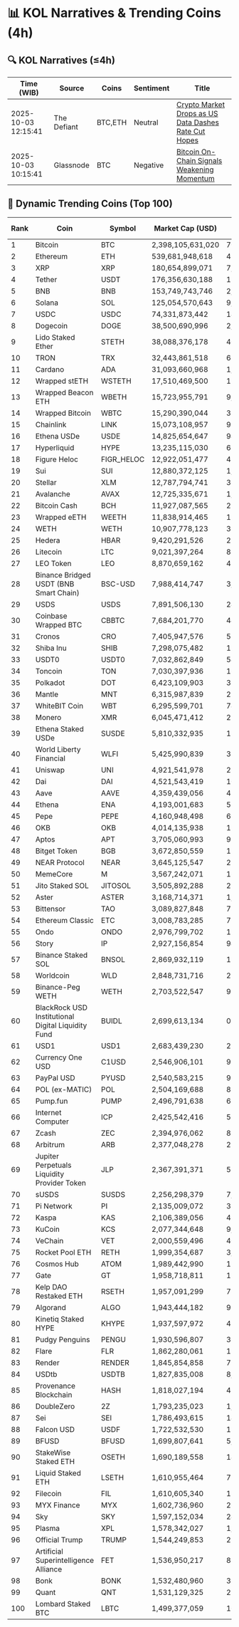# 📊 KOL Narratives & Trending Coins (4h)

## 🔍 KOL Narratives (≤4h)

| Time (WIB) | Source | Coins | Sentiment | Title |
|------------|--------|-------|-----------|-------|
| 2025-10-03 12:15:41 | The Defiant | BTC,ETH | Neutral | [Crypto Market Drops as US Data Dashes Rate Cut Hopes](https://thedefiant.io/example1) |
| 2025-10-03 10:15:41 | Glassnode | BTC | Negative | [Bitcoin On-Chain Signals Weakening Momentum](https://glassnode.com/example2) |

## 🚀 Dynamic Trending Coins (Top 100)

| Rank | Coin | Symbol | Market Cap (USD) | 24h Volume (USD) |
|------|------|--------|------------------|------------------|
| 1 | Bitcoin | BTC | 2,398,105,631,020 | 70,395,914,508 |
| 2 | Ethereum | ETH | 539,681,948,618 | 42,641,044,765 |
| 3 | XRP | XRP | 180,654,899,071 | 7,237,188,016 |
| 4 | Tether | USDT | 176,356,630,188 | 129,798,309,423 |
| 5 | BNB | BNB | 153,749,743,746 | 2,896,171,255 |
| 6 | Solana | SOL | 125,054,570,643 | 9,153,715,319 |
| 7 | USDC | USDC | 74,331,873,442 | 14,118,292,826 |
| 8 | Dogecoin | DOGE | 38,500,690,996 | 2,971,173,981 |
| 9 | Lido Staked Ether | STETH | 38,088,376,178 | 40,197,870 |
| 10 | TRON | TRX | 32,443,861,518 | 637,040,640 |
| 11 | Cardano | ADA | 31,093,660,968 | 1,200,954,921 |
| 12 | Wrapped stETH | WSTETH | 17,510,469,500 | 11,984,311 |
| 13 | Wrapped Beacon ETH | WBETH | 15,723,955,791 | 9,709,739 |
| 14 | Wrapped Bitcoin | WBTC | 15,290,390,044 | 312,749,984 |
| 15 | Chainlink | LINK | 15,073,108,957 | 911,510,140 |
| 16 | Ethena USDe | USDE | 14,825,654,647 | 948,028,391 |
| 17 | Hyperliquid | HYPE | 13,235,115,030 | 659,944,228 |
| 18 | Figure Heloc | FIGR_HELOC | 12,922,051,477 | 47,293,784 |
| 19 | Sui | SUI | 12,880,372,125 | 1,289,798,483 |
| 20 | Stellar | XLM | 12,787,794,741 | 363,352,094 |
| 21 | Avalanche | AVAX | 12,725,335,671 | 1,235,847,380 |
| 22 | Bitcoin Cash | BCH | 11,927,087,565 | 295,152,226 |
| 23 | Wrapped eETH | WEETH | 11,838,914,465 | 13,322,440 |
| 24 | WETH | WETH | 10,907,778,123 | 357,679,757 |
| 25 | Hedera | HBAR | 9,420,291,526 | 226,824,855 |
| 26 | Litecoin | LTC | 9,021,397,264 | 894,298,465 |
| 27 | LEO Token | LEO | 8,870,659,162 | 481,064 |
| 28 | Binance Bridged USDT (BNB Smart Chain) | BSC-USD | 7,988,414,747 | 3,351,488,771 |
| 29 | USDS | USDS | 7,891,506,130 | 24,406,082 |
| 30 | Coinbase Wrapped BTC | CBBTC | 7,684,201,770 | 447,787,194 |
| 31 | Cronos | CRO | 7,405,947,576 | 56,525,123 |
| 32 | Shiba Inu | SHIB | 7,298,075,482 | 199,655,599 |
| 33 | USDT0 | USDT0 | 7,032,862,849 | 549,791,754 |
| 34 | Toncoin | TON | 7,030,397,936 | 166,847,616 |
| 35 | Polkadot | DOT | 6,423,109,903 | 318,982,208 |
| 36 | Mantle | MNT | 6,315,987,839 | 223,951,466 |
| 37 | WhiteBIT Coin | WBT | 6,295,599,701 | 74,341,410 |
| 38 | Monero | XMR | 6,045,471,412 | 278,936,540 |
| 39 | Ethena Staked USDe | SUSDE | 5,810,332,935 | 125,302,124 |
| 40 | World Liberty Financial | WLFI | 5,425,990,839 | 391,985,996 |
| 41 | Uniswap | UNI | 4,921,541,978 | 288,747,989 |
| 42 | Dai | DAI | 4,521,543,419 | 107,860,645 |
| 43 | Aave | AAVE | 4,359,439,056 | 434,622,701 |
| 44 | Ethena | ENA | 4,193,001,683 | 588,700,758 |
| 45 | Pepe | PEPE | 4,160,948,498 | 603,567,671 |
| 46 | OKB | OKB | 4,014,135,938 | 112,591,032 |
| 47 | Aptos | APT | 3,705,060,993 | 951,467,064 |
| 48 | Bitget Token | BGB | 3,672,850,559 | 185,171,168 |
| 49 | NEAR Protocol | NEAR | 3,645,125,547 | 297,646,744 |
| 50 | MemeCore | M | 3,567,242,071 | 16,662,782 |
| 51 | Jito Staked SOL | JITOSOL | 3,505,892,288 | 28,662,419 |
| 52 | Aster | ASTER | 3,168,714,371 | 1,040,054,521 |
| 53 | Bittensor | TAO | 3,089,827,848 | 78,560,101 |
| 54 | Ethereum Classic | ETC | 3,008,783,285 | 75,551,131 |
| 55 | Ondo | ONDO | 2,976,799,702 | 175,030,166 |
| 56 | Story | IP | 2,927,156,854 | 94,998,389 |
| 57 | Binance Staked SOL | BNSOL | 2,869,932,119 | 18,634,008 |
| 58 | Worldcoin | WLD | 2,848,731,716 | 256,516,038 |
| 59 | Binance-Peg WETH | WETH | 2,703,522,547 | 96,217,831 |
| 60 | BlackRock USD Institutional Digital Liquidity Fund | BUIDL | 2,699,613,134 | 0.0 |
| 61 | USD1 | USD1 | 2,683,439,230 | 287,299,370 |
| 62 | Currency One USD | C1USD | 2,546,906,101 | 924,531 |
| 63 | PayPal USD | PYUSD | 2,540,583,215 | 99,606,964 |
| 64 | POL (ex-MATIC) | POL | 2,504,169,688 | 89,222,228 |
| 65 | Pump.fun | PUMP | 2,496,791,638 | 665,931,534 |
| 66 | Internet Computer | ICP | 2,425,542,416 | 59,562,588 |
| 67 | Zcash | ZEC | 2,394,976,062 | 891,362,015 |
| 68 | Arbitrum | ARB | 2,377,048,278 | 251,280,567 |
| 69 | Jupiter Perpetuals Liquidity Provider Token | JLP | 2,367,391,371 | 56,188,825 |
| 70 | sUSDS | SUSDS | 2,256,298,379 | 7,121,647 |
| 71 | Pi Network | PI | 2,135,009,072 | 32,496,462 |
| 72 | Kaspa | KAS | 2,106,389,056 | 46,354,991 |
| 73 | KuCoin | KCS | 2,077,344,648 | 9,561,843 |
| 74 | VeChain | VET | 2,000,559,496 | 40,094,888 |
| 75 | Rocket Pool ETH | RETH | 1,999,354,687 | 3,291,463 |
| 76 | Cosmos Hub | ATOM | 1,989,442,990 | 133,499,909 |
| 77 | Gate | GT | 1,958,718,811 | 17,142,172 |
| 78 | Kelp DAO Restaked ETH | RSETH | 1,957,091,299 | 780,979 |
| 79 | Algorand | ALGO | 1,943,444,182 | 97,310,091 |
| 80 | Kinetiq Staked HYPE | KHYPE | 1,937,597,972 | 47,210,663 |
| 81 | Pudgy Penguins | PENGU | 1,930,596,807 | 368,727,642 |
| 82 | Flare | FLR | 1,862,280,061 | 13,866,998 |
| 83 | Render | RENDER | 1,845,854,858 | 71,326,231 |
| 84 | USDtb | USDTB | 1,827,835,008 | 8,034,518 |
| 85 | Provenance Blockchain | HASH | 1,818,027,194 | 45,968 |
| 86 | DoubleZero | 2Z | 1,793,235,023 | 1,430,050,987 |
| 87 | Sei | SEI | 1,786,493,615 | 147,556,676 |
| 88 | Falcon USD | USDF | 1,722,532,530 | 11,964,620 |
| 89 | BFUSD | BFUSD | 1,699,807,641 | 5,307,586 |
| 90 | StakeWise Staked ETH | OSETH | 1,690,189,558 | 142,824 |
| 91 | Liquid Staked ETH | LSETH | 1,610,955,464 | 735,294 |
| 92 | Filecoin | FIL | 1,610,605,340 | 178,739,483 |
| 93 | MYX Finance | MYX | 1,602,736,960 | 263,791,119 |
| 94 | Sky | SKY | 1,597,152,034 | 24,482,645 |
| 95 | Plasma | XPL | 1,578,342,027 | 1,498,040,802 |
| 96 | Official Trump | TRUMP | 1,544,249,853 | 256,271,312 |
| 97 | Artificial Superintelligence Alliance | FET | 1,536,950,217 | 83,904,371 |
| 98 | Bonk | BONK | 1,532,480,960 | 316,700,946 |
| 99 | Quant | QNT | 1,531,129,325 | 23,359,717 |
| 100 | Lombard Staked BTC | LBTC | 1,499,377,059 | 10,453,983 |